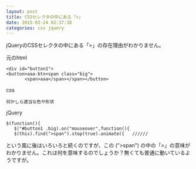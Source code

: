 ```yaml
---
layout: post
title: CSSセレクタの中にある「>」
date: 2015-02-24 02:37:38
categories: css jquery
---
```

<!-- {% raw %} -->
<p>jQueryのCSSセレクタの中にある「>」の存在理由がわかりません。</p>

<p>元のhtml</p>

<pre><code>&lt;div id="button1"&gt;
&lt;button&gt;aaa-btn&lt;span class="big"&gt;
       &lt;span&gt;aaa&lt;/span&gt;&lt;/span&gt;&lt;/button&gt;
</code></pre>

<p>css</p>

<pre><code>何かしら適当な色や形状
</code></pre>

<p>jQuery</p>

<pre><code>$(function(){
   $("#button1 .big).on("mouseover",function(){
   $(this).find("&gt;span").stop(true).animate({   //////
</code></pre>

<p>という風に後はいろいろと続くのですが、この (">span") の中の「>」の意味がわかりません。これは何を意味するのでしょうか？無くても普通に動いているようですが。</p>
<!-- {% endraw %} -->
